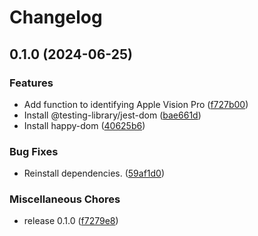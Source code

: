 # Changelog

## 0.1.0 (2024-06-25)


### Features

* Add function to identifying Apple Vision Pro ([f727b00](https://github.com/ryohidaka/apple-vision-pro/commit/f727b005b72a36afcd8d2fad7d3c7b94bc32a0a3))
* Install @testing-library/jest-dom ([bae661d](https://github.com/ryohidaka/apple-vision-pro/commit/bae661d61a950b66b4bc6bf4396769ba00a568cf))
* Install happy-dom ([40625b6](https://github.com/ryohidaka/apple-vision-pro/commit/40625b66828d0ca96e959fe4c8c97d0311789194))


### Bug Fixes

* Reinstall dependencies. ([59af1d0](https://github.com/ryohidaka/apple-vision-pro/commit/59af1d0263ce970c93587ee922fe24e660e88e7f))


### Miscellaneous Chores

* release 0.1.0 ([f7279e8](https://github.com/ryohidaka/apple-vision-pro/commit/f7279e8dbc1d7dc60f392b902a7de6e758dc0ae8))
